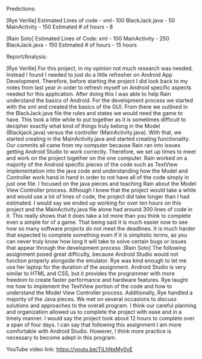 Predictions:

[Rye Verille]
    Estimated Lines of code - 
    xml- 100
    BlackJack.java - 50
    MainActivity - 150
    Estimated # of hours - 8

[Rain Soto] 
    Estimated Lines of Code: 
    xml - 100
    MainActivity - 250
    BlackJack.java - 150
    Estimated # of hours - 15 hours

Report/Analysis:

[Rye Verille]
    For this project, in my opinion not much research was needed. Instead I found I needed to just do a little refresher on Android App Development. Therefore, before starting the project I did look back to my notes from last year in order to refresh myself on Android specific aspects needed for this application.  After doing this I was able to help Rain understand the basics of Android. For the development process we started with the xml and created the basics of the GUI. From there we outlined in the BlackJack.java file the rules and states we would need the game to have. This took a little while to put together as it is sometimes difficult to decipher exactly what kind of things truly belong in the Model (Blackjack.java) versus the controller (MainActivity.java). With that, we started creating in the MainActivity.java and started creating functionality. Our commits all came from my computer because Rain ran into issues getting Android Studio to work correctly. Therefore, we set up times to meet and work on the project together on the one computer. Rain worked on a majority of the Android specific pieces of the code such as TextView implementation into the java code and understanding how the Model and Controller work hand in hand in order to not have all of the code simply in just one file. I focused on the java pieces and teaching Rain about the Model View Controller process.
Although I knew that the project would take a while and would use a lot of lines of code, the project did take longer than I had estimated. I would say we ended up working for over ten hours on this project and the MainActivity.java file alone had around 300 lines of code in it. This really shows that it does take a lot more than you think to complete even a simple for of a game. That being said it is much easier now to see how so many software projects do not meet the deadlines. It is much harder that expected to complete something even if it is simplistic terms, as you can never truly know how long it will take to solve certain bugs or issues that appear through the development process.
[Rain Soto]
    The following assignment posed great difficulty, because Android Studio would not function properly alongside the emulator. Rye was kind enough to let me use her laptop for the duration of the assignment. Android Studio is very similar to HTML and CSS, but it provides the programmer with more freedom to create faster performance and hardware features. Rye taught me how to implement the TextView portion of the code and how to understand the Model View Controller process. Additionally, Rye handled a majority of the Java pieces. We met on several occasions to discuss solutions and approaches to the overall program. I think our careful planning and organization allowed us to complete the project with ease and in a timely manner. I would say the project took about 12 hours to complete over a span of four days. I can say that following this assignment I am more comfortable with Android Studio. However, I think more practice is necessary to become adept in this program. 


YouTube video link: https://youtu.be/TiLhNsMy0vE
